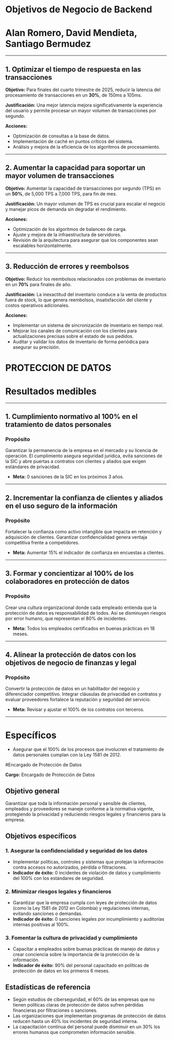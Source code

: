 # Objetivos de Negocio de Backend
# Alan Romero, David Mendieta, Santiago Bermudez
---

## 1. Optimizar el tiempo de respuesta en las transacciones

**Objetivo:** Para finales del cuarto trimestre de 2025, reducir la latencia del procesamiento de transacciones en un **30%**, de 150ms a 105ms.

**Justificación:** Una mejor latencia mejora significativamente la experiencia del usuario y permite procesar un mayor volumen de transacciones por segundo.

**Acciones:**
* Optimización de consultas a la base de datos.
* Implementación de caché en puntos críticos del sistema.
* Análisis y mejora de la eficiencia de los algoritmos de procesamiento.

---

## 2. Aumentar la capacidad para soportar un mayor volumen de transacciones

**Objetivo:** Aumentar la capacidad de transacciones por segundo (TPS) en un **50%**, de 5,000 TPS a 7,000 TPS, para fin de mes.

**Justificación:** Un mayor volumen de TPS es crucial para escalar el negocio y manejar picos de demanda sin degradar el rendimiento.

**Acciones:**
* Optimización de los algoritmos de balanceo de carga.
* Ajuste y mejora de la infraestructura de servidores.
* Revisión de la arquitectura para asegurar que los componentes sean escalables horizontalmente.

---

## 3. Reducción de errores y reembolsos

**Objetivo:** Reducir los reembolsos relacionados con problemas de inventario en un **70%** para finales de año.

**Justificación:** La inexactitud del inventario conduce a la venta de productos fuera de stock, lo que genera reembolsos, insatisfacción del cliente y costos operativos adicionales.

**Acciones:**
* Implementar un sistema de sincronización de inventario en tiempo real.
* Mejorar los canales de comunicación con los clientes para actualizaciones precisas sobre el estado de sus pedidos.
* Auditar y validar los datos de inventario de forma periódica para asegurar su precisión.

# PROTECCION DE DATOS

# Resultados medibles

---

## 1. Cumplimiento normativo al 100% en el tratamiento de datos personales
### Propósito
Garantizar la permanencia de la empresa en el mercado y su licencia de operación. El cumplimiento asegura seguridad jurídica, evita sanciones de la SIC y abre puertas a contratos con clientes y aliados que exigen estándares de privacidad.
* **Meta:** 0 sanciones de la SIC en los próximos 3 años.

---

## 2. Incrementar la confianza de clientes y aliados en el uso seguro de la información
### Propósito
Fortalecer la confianza como activo intangible que impacta en retención y adquisición de clientes. Garantizar confidencialidad genera ventaja competitiva frente a competidores.
* **Meta:** Aumentar 15% el indicador de confianza en encuestas a clientes.

---

## 3. Formar y concientizar al 100% de los colaboradores en protección de datos
### Propósito
Crear una cultura organizacional donde cada empleado entienda que la protección de datos es responsabilidad de todos. Así se disminuyen riesgos por error humano, que representan el 80% de incidentes.
* **Meta:** Todos los empleados certificados en buenas prácticas en 18 meses.

---

## 4. Alinear la protección de datos con los objetivos de negocio de finanzas y legal
### Propósito
Convertir la protección de datos en un habilitador del negocio y diferenciador competitivo. Integrar cláusulas de privacidad en contratos y evaluar proveedores fortalece la reputación y seguridad del servicio.
* **Meta:** Revisar y ajustar el 100% de los contratos con terceros.

---

# Específicos
* Asegurar que el 100% de los procesos que involucren el tratamiento de datos personales cumplan con la Ley 1581 de 2012.

#Encargado de Protección de Datos

**Cargo:** Encargado de Protección de Datos

## Objetivo general
Garantizar que toda la información personal y sensible de clientes, empleados y proveedores se maneje conforme a la normativa vigente, protegiendo la privacidad y reduciendo riesgos legales y financieros para la empresa.

## Objetivos específicos

### 1. Asegurar la confidencialidad y seguridad de los datos
- Implementar políticas, controles y sistemas que protejan la información contra accesos no autorizados, pérdida o filtraciones.  
- **Indicador de éxito:** 0 incidentes de violación de datos y cumplimiento del 100% con los estándares de seguridad.

### 2. Minimizar riesgos legales y financieros
- Garantizar que la empresa cumpla con leyes de protección de datos (como la Ley 1581 de 2012 en Colombia) y regulaciones internas, evitando sanciones o demandas.  
- **Indicador de éxito:** 0 sanciones legales por incumplimiento y auditorías internas positivas al 100%.

### 3. Fomentar la cultura de privacidad y cumplimiento
- Capacitar a empleados sobre buenas prácticas de manejo de datos y crear conciencia sobre la importancia de la protección de la información.  
- **Indicador de éxito:** 90% del personal capacitado en políticas de protección de datos en los primeros 6 meses.

## Estadísticas de referencia
- Según estudios de ciberseguridad, el 60% de las empresas que no tienen políticas claras de protección de datos sufren pérdidas financieras por filtraciones o sanciones.  
- Las organizaciones que implementan programas de protección de datos reducen hasta un 40% los incidentes de seguridad interna.  
- La capacitación continua del personal puede disminuir en un 30% los errores humanos que comprometen información sensible.
